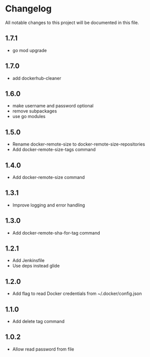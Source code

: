 # Changelog

All notable changes to this project will be documented in this file.

## 1.7.1

- go mod upgrade

## 1.7.0

- add dockerhub-cleaner

## 1.6.0

- make username and password optional
- remove subpackages
- use go modules

## 1.5.0

- Rename docker-remote-size to docker-remote-size-repositories
- Add docker-remote-size-tags command

## 1.4.0

- Add docker-remote-size command

## 1.3.1

- Improve logging and error handling

## 1.3.0

- Add docker-remote-sha-for-tag command

## 1.2.1

- Add Jenkinsfile
- Use deps instead glide

## 1.2.0

- Add flag to read Docker credentials from ~/.docker/config.json

## 1.1.0

- Add delete tag command

## 1.0.2

- Allow read password from file
